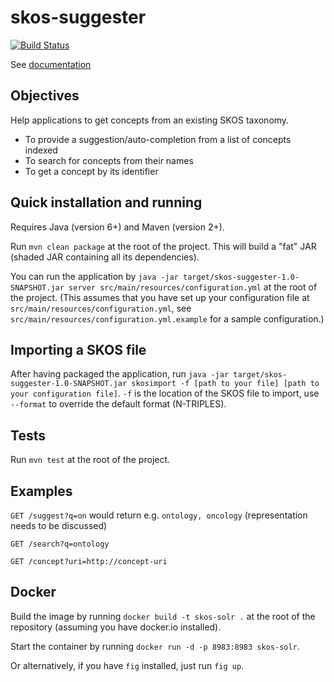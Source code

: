 skos-suggester
==============
[![Build Status](https://travis-ci.org/ox-it/skos-suggester.svg?branch=master)](https://travis-ci.org/ox-it/skos-suggester)

See [documentation](http://skos-suggester.readthedocs.org/en/latest/)

Objectives
----------

Help applications to get concepts from an existing SKOS taxonomy.

* To provide a suggestion/auto-completion from a list of concepts indexed
* To search for concepts from their names
* To get a concept by its identifier

Quick installation and running
------------------------------

Requires Java (version 6+) and Maven (version 2+).

Run `mvn clean package` at the root of the project. This will build a "fat" JAR (shaded JAR containing all its dependencies).

You can run the application by `java -jar target/skos-suggester-1.0-SNAPSHOT.jar server src/main/resources/configuration.yml` at the root of the project.
(This assumes that you have set up your configuration file at `src/main/resources/configuration.yml`, see `src/main/resources/configuration.yml.example` for a sample configuration.)

Importing a SKOS file
---------------------

After having packaged the application, run `java -jar target/skos-suggester-1.0-SNAPSHOT.jar skosimport -f [path to your file] [path to your configuration file]`. `-f` is the location of the SKOS file to import, use `--format` to override the default format (N-TRIPLES).

Tests
-----

Run `mvn test` at the root of the project.

Examples
--------

`GET /suggest?q=on` would return e.g. `ontology, oncology` (representation needs to be discussed)

`GET /search?q=ontology`

`GET /concept?uri=http://concept-uri`

Docker
------

Build the image by running `docker build -t skos-solr .` at the root of the repository (assuming you have docker.io installed).

Start the container by running `docker run -d -p 8983:8983 skos-solr`.

Or alternatively, if you have `fig` installed, just run `fig up`.

